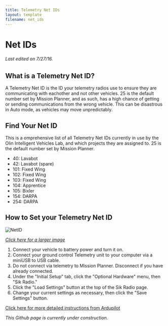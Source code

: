 ```yaml
---
title: Telemetry Net IDs
layout: template
filename: net_ids
---
```


# Net IDs
###### *Last edited on 7/27/16.*

## What is a Telemetry Net ID?

A Telemetry Net ID is the ID your telemetry radios use to ensure they are communicating with eachother and not other vehicles. 
25 is the default number set by Mission Planner, and as such, has a high chance of getting or sending communications from the wrong vehicle.
This can be disastrous in Auto mode, as vehicles may move unpredictably.

## Find Your Net ID

This is a omprehensive list of all Telemetry Net IDs currently in use by the Olin Intelligent Vehicles Lab, and which projects they are assigned to.
25 is the default number set by Mission Planner.

- 40: Lavabot
- 42: Lavabot (spare)
- 101: Fixed Wing
- 102: Fixed Wing
- 103: Fixed Wing
- 104: Apprentice
- 105: Bixler
- 154: DARPA
- 254: DARPA

## How to Set your Telemetry Net ID

![NetID](../images/NetID.png)

[*Click here for a larger image*](../images/NetID.png)

1. Connect your vehicle to battery power and turn it on. 
2. Connect your ground control Telemetry unit to your computer via a miniUSB to USB cable.
3. Do not connect via telemetry to Mission Planner. Disconnect if you have already connected.
4. Under the "Initial Setup" tab, click the "Optional Hardware" menu, then "Sik Radio."
5. Click the "Load Settings" button at the top of the Sik Radio page.
6. Change your current settings as necessary, then click the "Save Settings" button.

[Click here for more detailed instructions from Ardupilot](http://ardupilot.org/copter/docs/common-configuring-a-telemetry-radio-using-mission-planner.html)

*This Github page is currently under construction.*
